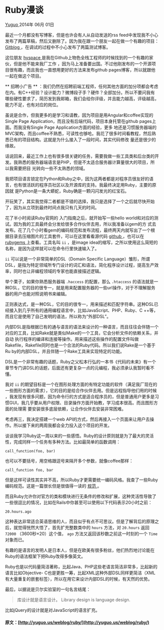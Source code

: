 #  Ruby漫谈

[ Yuguo ](http://yuguo.us) 2014年 06月 01日

最近一个月都没有写博客，但是也许会有人从自动发送的rss feed中发现我不小心发布了两篇草稿，然后又删除了。因为我在跟一个朋友一起在做一个有趣的项目： [
Gitblog ](https://github.com/gitblog-io/gitblog-io.github.io)
，在调试的过程中不小心发布了两篇测试博客。

这位朋友 [ hyspace ](http://hyspace.io/) 是我在Github上物色全栈工程师的时候找到的一个有趣的家伙，但是他不能来我厂工作
，因为马上准备要出国。不过他刚发布的一个开源项目很有趣，而且我也一直想用更好的方法来发布github pages博客，所以就跟他一起在做这个项目。

** 招聘小广告 ** ：我们仍然在招聘前端工程师，任何其他方面的加分项都会考虑在内。有C++经验？设计能力？微博段子手？硬件？全部加分。所以不要问我有哪些硬性要求了，简历发到我邮箱，我们会给你评级，并且能力越高，评级越高，能力不足，也有对应的岗位。 

虽说是合作，但我更多的是学习和请教，因为项目是用Angular和coffee实现的Single Page
Application，而且没有后端代码，项目本身托管在github pages上面。而我没有Single Page Application方面的经验，更多
地还是习惯服务器端的MVC架构，而且coffee不熟悉，可读性也够呛。我花了很多时间看教程，然后熟悉已有的项目结构。这就是为什么接入了一段时间，其实代码修改
量还是很少的缘故。

话说回来，最近工作上也有很多很关键的任务，需要我做一些工具类和后台类的开发。我熟悉的服务器端语言是PHP，但是不太适合服务器计算量很大的项目，所以我需要把目
光转向一些不太熟悉的领域。

我把项目语言锁定在Python和Ruby之中，因为这两者都是对程序员很友好的语言，也有很活跃的程序员社区以及开源库的支持。我最终决定用Ruby，主要的原因就
是Python是一条大蟒蛇，Ruby确是一颗闪闪发光的红宝石。

开玩笑了，其实我觉得二者都是不错的选择，我只是选择了一个之后就尽快开始了，因为从立项到最终时间点我只有几天的时间。

花了半小时阅读Ruby官网的 入门指南之后，就开始写一些hello world和对应的测试。因为我的工具最终会分发给很多合作伙伴去用，所以我准备以gem的方
式去发布。花了几个小时看gem的编码规范和发布流程，最终两天内就写出了一个根据目录去压缩图片的工具套件，可以在这里看看源代码 [ github
](https://github.com/yuguo/ii) ，也可以在 [ rubygems
](https://rubygems.org/gems/ii) 上查看。工具名叫 ` ii ` ，是image
idea的缩写，之所以使用这么简短的名称，是因为这样就可以在命令行里快速输入了。

` ii ` 可以说是一个非常简单的DSL（Domain Specific
Language）雏形，所谓DSL，是指为特定领域所专门设计的词汇和语法，简化程序设计过程，提高生产效率，同时也让非编程领域的专家也能直接描述逻辑。

举个栗子，如果你熟悉服务器端 ` .haccess ` 的配置，那么 ` .htaccess `
的语法就是一种DSL，它的目的很专一，就是用来配置服务器的一些url操作，对于不理解服务器的用户也能对照说明书来编辑。

正则表达式，是一种DSL，它的目的很专一，用来描述和匹配字符串。这种DSL已经接入到几乎所有的通用编程语言中，比如JavaScript、PHP、Ruby、C
++等，而且它是使用了自己发明的语法，所以称为“外部DSL”。

内部DSL是指根据已有的通与语言的语法来设计的一种语言，而且往往会伴随一个对应的工具，比如Rake就是类似Make的一个工具，它会分析文件的依赖关系，并自动
执行程序的编译和连接等操作。用来描述这些操作的配置文件叫做Rakefile，Rakefile同时也是一个合法的Ruby代码。所以我们说Rake是一个基于Ru
by的内部DSL，并且伴随一个Rake工具来实现特定的功能。

DSL是一个非常有趣的话题，Ruby之父松本行弘的一本书《代码的未来》有一个章节专门讲DSL的话题，后面还有更复杂一点的元编程，我必须承认我暂时看不懂。

我对 ` ii ` 的期望目标是一个在图形处理方面的有特定功能的软件（满足我厂现在的一些图形方面的需求），它的目的是给合作伙伴去用。但是远程指导他们用的时候
，我发现有很多问题，因为命令行的方式是适合程序员的，但是普通用户更多是习惯GUI，我几乎要从用户权限、目录操作方面开始教，学习成本很高。而且图形方面的处理需
要安装很多底层依赖，让合作伙伴去安装非常困难。

考虑再三，我决定搭建一个web API的方式，然后再接入一个页面来让用户去操作。所以接下来的两周我都会全力投入这个项目的开发。

谈谈我学习Ruby这一周以来的一些感悟。Ruby的设计原则就是为了最大的灵活性，完成同样一个任务有多种方法。比如最简单的函数调用：

    
    
    call_function(foo, bar)
    

也可以不要括号，用空格跟逗号来隔开多个参数，就像coffee那样：

    
    
    call_function foo, bar
    

但是这样可读性其实并不高，所以Ruby才更需要统一编码风格。我查了一些Ruby编码规范。这是一篇很长但是很值得一读的 [ 规范
](https://github.com/JuanitoFatas/ruby-style-guide) 。

而且Ruby允许你对官方的类和模块进行无条件的修改和扩展，这种灵活性导致了一些很逗比的情况，比如在Rails中你甚至可以使用以下代码表示20小时之前：

    
    
    20.hours.ago
    

这种表达非常适合英语思维的人，而且似乎有点不可思议。但是了解背后的原理之后，就觉得恍然大悟了，首先扩充整数类中的 ` hours ` 方法，对 `
20.hours ` 返回 ` 72000 ` （3600秒×20）这个值， ` ago ` 方法又返回该秒数之前这一时刻的一个 ` Time `
对象而已。

有趣的是语言的发明人是日本人，但是在欧美有很多粉丝，他们热烈地讨论能在Ruby的语法框架下把Ruby改得多像英文。

Ruby也是以代码量简洁著称，比起Java、PHP这些老语言简洁非常多，比起新的语言比如Objective-
C也是更胜一筹，比起XML这种外部DSL同样更简洁（XML有大量重复的嵌套标签），所以在用它来设计内部DSL的时候，有天然的优势。

最后，以据说是贝尔实验室的一句名言结尾：

> 库设计就是语言设计。 Library design is language design.

比如jQuery的设计就是对JavaScript的语言扩充。

#### 原文：[http://yuguo.us/weblog/ruby/](http://yuguo.us/weblog/ruby/)